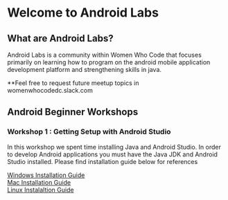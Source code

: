 # Welcome to Android Labs

## What are Android Labs?

Android Labs is a community within Women Who Code that focuses primarily on
learning how to program on the android mobile application development platform and strengthening skills in java.

**Feel free to request future meetup topics in womenwhocodedc.slack.com

## Android Beginner Workshops

### Workshop 1 : Getting Setup with Android Studio

In this workshop we spent time installing Java and Android Studio.
In order to develop Android applications you must have the Java JDK and
Android Studio installed. Please find installation guide below for references

[Windows Installation Guide](https://s3.amazonaws.com/content.udacity-data.com/course/ud853/Android+Studio+Setup+Guide+for+Windows+(6).pdf)  
[Mac Installation Guide](https://s3.amazonaws.com/content.udacity-data.com/course/ud853/Android+Studio+Setup+Guide+for+Mac.pdf)  
[Linux Instalaltion Guide](https://www.lifewire.com/install-android-studio-for-linux-4056779)  
